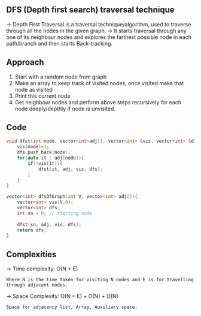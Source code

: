 ## DFS (Depth first search) traversal technique

-> Depth First Traversal is a traversal technique/algorithm, used to traverse through all the nodes in the given graph.
-> It starts traversal through any one of its neighbour nodes and explores the farthest possible node in each path/branch and then starts Back-tracking.

## Approach

1) Start with a random node from graph
2) Make an array to keep track of visited nodes, once visited make that node as visited
3) Print this current node
4) Get  neighbour nodes and perform above steps recursively for each node deeply/depthly if node is unvisited.


## Code
```cpp
void dfst(int node, vector<int>adj[], vector<int> &vis, vector<int> &dfs){
    vis[node]=1;
    dfs.push_back(node);
    for(auto it : adj[node]){
        if(!vis[it]){
            dfst(it, adj, vis, dfs);
        }
    }
}

vector<int> dfsOfGraph(int V, vector<int> adj[]){
    vector<int> vis(V,0);
    vector<int> dfs;
    int sn = 0; // starting node
        
    dfst(sn, adj, vis, dfs);
    return dfs;
}

```

## Complexities

-> Time complexity: O(N + E)
    
    Where N is the time taken for visiting N nodes and E is for travelling through adjacent nodes.

-> Space Complexity: O(N + E) + O(N) + O(N)
    
    Space for adjacency list, Array, Auxiliary space.
